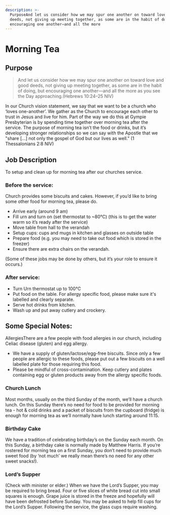 ```yaml
---
description: >-
  PurposeAnd let us consider how we may spur one another on toward love and good
  deeds, not giving up meeting together, as some are in the habit of doing, but
  encouraging one another—and all the more
---
```


# Morning Tea

## Purpose

> And let us consider how we may spur one another on toward love and good deeds, not giving up meeting together, as some are in the habit of doing, but encouraging one another—and all the more as you see the Day approaching.\(Hebrews 10:24–25 NIV\)

  
In our Church vision statement, we say that we want to be a church who ‘loves one-another’. We gather as the Church to encourage each other to trust in Jesus and live for him. Part of the way we do this at Gympie Presbyterian is by spending time together over morning tea after the service. The purpose of morning tea isn’t the food or drinks, but it’s developing stronger relationships so we can say with the Apostle that we "share \[…\] not only the gospel of God but our lives as well." \(1 Thessalonians 2:8 NIV\)

## Job Description

To setup and clean up for morning tea after our churches service.

### Before the service:

Church provides some biscuits and cakes. However, if you’d like to bring some other food for morning tea, please do.

* Arrive early \(around 9 am\)
* Fill urn and turn on \(set thermostat to ~80℃\) \(this is to get the water warm so it’s ready after the service\)
* Move table from hall to the verandah
* Setup cups: cups and mugs in kitchen and glasses on outside table
* Prepare food \(e.g. you may need to take out food which is stored in the freezer\)
* Ensure there are extra chairs on the verandah.

\(Some of these jobs may be done by others, but it’s your role to ensure it occurs.\)

### After service:

* Turn Urn thermostat up to 100℃
* Put food on the table. For allergy specific food, please make sure it's labelled and clearly separate.
* Serve hot drinks from kitchen.
* Wash up and put away cutlery and crockery.

## Some Special Notes:

AllergiesThere are a few people with food allergies in our church, including Celiac disease \(gluten\) and egg allergy. 

* We have a supply of gluten/lactose/egg-free biscuits. Since only a few people are allergic to these foods, please put out a few biscuits on a well labelled plate for those requiring this food. 
* Please be mindful of cross-contamination. Keep cutlery and plates containing egg or gluten products away from the allergy specific foods.

### Church Lunch

Most months, usually on the third Sunday of the month, we’ll have a church lunch. On this Sunday there’s no need for food to be provided for morning tea - hot & cold drinks and a packet of biscuits from the cupboard \(fridge\) is enough for morning tea as we’ll normally have lunch starting around 11:15.

### Birthday Cake

We have a tradition of celebrating birthday’s on the Sunday each month. On this Sunday, a birthday cake is normally made by Matthew Harris. If you’re rostered for morning tea on a first Sunday, you don’t need to provide much sweet food \(by ‘not much’ we really mean there’s no need for any other sweet snacks!\).

### Lord’s Supper

\(Check with minister or elder.\) When we have the Lord’s Supper, you may be required to bring bread. Four or five slices of white bread cut into small squares is enough. Grape juice is stored in the freeze and hopefully will have been defrosted before Sunday. You may be asked to help fill cups for the Lord’s Supper. Following the service, the glass cups require washing.

